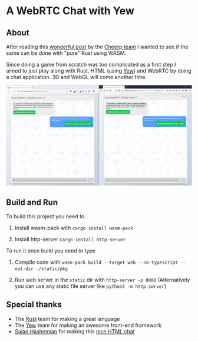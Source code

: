 # A WebRTC Chat with Yew

## About

After reading this [wonderful post](https://medium.com/leaningtech/porting-a-c-multiplayer-game-to-the-web-with-cheerp-webrtc-and-firebase-29fbbc62c5ca) by the [Cheerp team](https://leaningtech.com/pages/cheerp.html)
I wanted to see if the same can be done with "pure" Rust using WASM.

Since doing a game from scratch was too complicated as a first step I aimed to just play along with Rust, HTML (using [Yew](https://github.com/yewstack/yew)) and WebRTC by doing a chat application. 3D and WebGL will come another time.

![demo](demo.gif)

## Build and Run

To build this project you need to:

1. Install wasm-pack with ``cargo install wasm-pack``

2. Install http-server ``cargo install http-server``

To run it once build you need to type

1. Compile code with ``wasm-pack build --target web --no-typescript --out-dir ./static/pkg``

2. Run web server in the ``static`` dir with ``http-server -p 8080`` (Alternatively you can use any static file server like ``python3 -m http.server``)

## Special thanks

* The [Rust](https://www.rust-lang.org/) team for making a great language
* The [Yew](https://github.com/yewstack/yew) team for making an awesome front-end framework
* [Sajad Hashemian](https://github.com/sajadhsm?tab=repositories) for making this [nice HTML chat](https://codepen.io/sajadhsm/pen/odaBdd)

